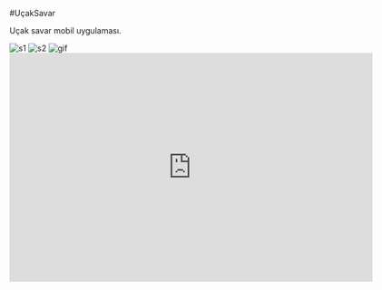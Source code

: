 #UçakSavar

Uçak savar mobil uygulaması.

<img src="https://i.ibb.co/8xw7LK5/s1.jpg" alt="s1" border="0">
<img src="https://i.ibb.co/LJR1fcx/s2.jpg" alt="s2" border="0">
<img src="https://gfycat.com/watchfulcolossalblackbird" alt="gif" border="0">
<iframe src='https://gfycat.com/ifr/WatchfulColossalBlackbird' frameborder='0' scrolling='no' allowfullscreen width='640' height='404'></iframe>
